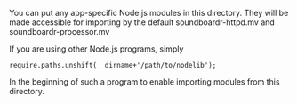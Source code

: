 You can put any app-specific Node.js modules in this directory. They will be made accessible for importing by the default soundboardr-httpd.mv and soundboardr-processor.mv

If you are using other Node.js programs, simply

    require.paths.unshift(__dirname+'/path/to/nodelib');

In the beginning of such a program to enable importing modules from this directory.
